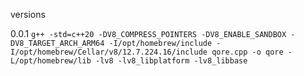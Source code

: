 versions

0.0.1
```g++ -std=c++20 -DV8_COMPRESS_POINTERS -DV8_ENABLE_SANDBOX -DV8_TARGET_ARCH_ARM64 -I/opt/homebrew/include -I/opt/homebrew/Cellar/v8/12.7.224.16/include qore.cpp -o qore -L/opt/homebrew/lib -lv8 -lv8_libplatform -lv8_libbase```



